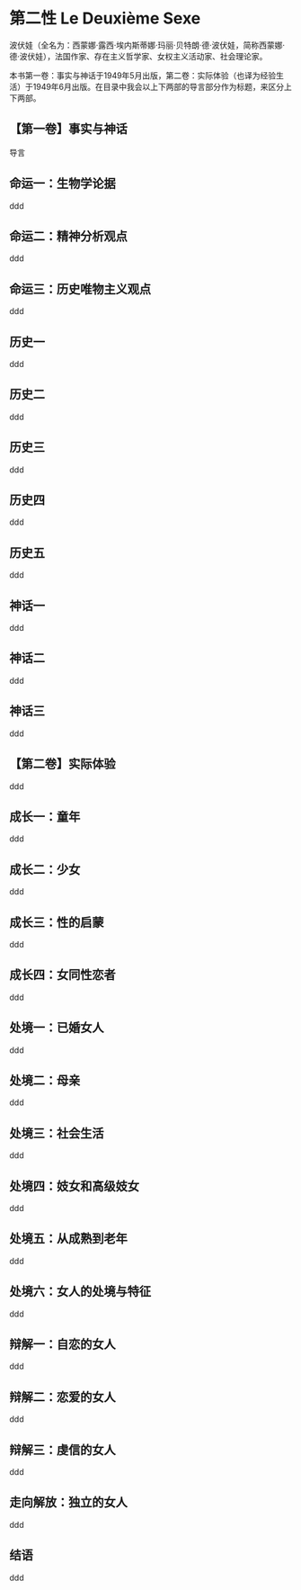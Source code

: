 # 第二性 Le Deuxième Sexe

波伏娃（全名为：西蒙娜·露西·埃内斯蒂娜·玛丽·贝特朗·德·波伏娃，简称西蒙娜·德·波伏娃），法国作家、存在主义哲学家、女权主义活动家、社会理论家。

本书第一卷：事实与神话于1949年5月出版，第二卷：实际体验（也译为经验生活）于1949年6月出版。在目录中我会以上下两部的导言部分作为标题，来区分上下两部。

## 【第一卷】事实与神话

导言

## 命运一：生物学论据

ddd

## 命运二：精神分析观点

ddd

## 命运三：历史唯物主义观点

ddd

## 历史一

ddd

## 历史二

ddd

## 历史三

ddd

## 历史四

ddd

## 历史五

ddd

## 神话一

ddd

## 神话二

ddd

## 神话三

ddd

## 【第二卷】实际体验

ddd

## 成长一：童年

ddd

## 成长二：少女

ddd

## 成长三：性的启蒙

ddd

## 成长四：女同性恋者

ddd

## 处境一：已婚女人

ddd

## 处境二：母亲

ddd

## 处境三：社会生活

ddd

## 处境四：妓女和高级妓女

ddd

## 处境五：从成熟到老年

ddd

## 处境六：女人的处境与特征

ddd

## 辩解一：自恋的女人

ddd

## 辩解二：恋爱的女人

ddd

## 辩解三：虔信的女人

ddd

## 走向解放：独立的女人

ddd

## 结语

ddd
